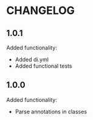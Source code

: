 CHANGELOG
=========

1.0.1
-----

Added functionality:

 * Added di.yml
 * Added functional tests

1.0.0
-----

Added functionality:

 * Parse annotations in classes
